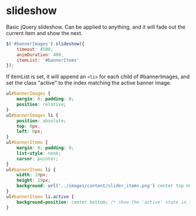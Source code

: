 # slideshow

Basic jQuery slideshow. Can be applied to anything, and it will fade out the current item and show the next.

```javascript
$('#bannerImages').slideshow({
	timeout: 4500,
	animDuration: 400,
	itemList: '#bannerItems'
});
```

If itemList is set, it will append an ```<li>``` for each child of #bannerImages, and set the class "active" to the index matching the active banner image.

```css
ul#bannerImages {
	margin: 0; padding: 0;
	position: relative;
}
ul#bannerImages li {
	position: absolute;
	top: 0px;
	left: 0px;
}
ul#bannerItems {
	margin: 0; padding: 0;
	list-style: none;
	cursor: pointer;
}
ul#bannerItems li {
	width: 19px;
	height: 19px;
	background: url('../images/content/slider_items.png') center top no-repeat;
}
ul#bannerItems li.active {
	background-position: center bottom;	/* show the 'active' state in the spritesheet */
}
```
